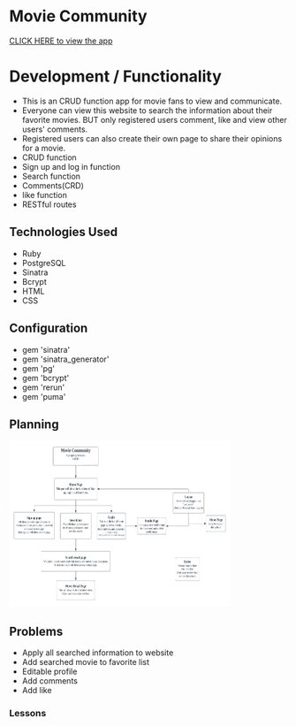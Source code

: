 <h1>Movie Community</h1>

<a href="">CLICK HERE to view the app</a>

<h1>Development / Functionality</h1>
<ul>
    <li> This is an CRUD function app for movie fans to view and communicate.</li>
    <li> Everyone can view this website to search the information about their favorite movies. BUT only registered users comment, like and view other users' comments. 
    <li> Registered users can also create their own page to share their opinions for a movie.</li>
    <li>CRUD function</li>
    <li>Sign up and log in function</li>
    <li>Search function</li>
    <li>Comments(CRD)</li>
    <li>like function</li>
    <li>RESTful routes</li>
</ul>

<h2>Technologies Used</h2>
<ul>
    <li>Ruby</li>
    <li>PostgreSQL</li>
    <li>Sinatra</li>
    <li>Bcrypt</li>
    <li>HTML</li>
    <li>CSS</li>
</ul>

<h2>Configuration</h2>
<ul>
    <li>gem 'sinatra'</li>
    <li>gem 'sinatra_generator'</li>
    <li>gem 'pg'</li>
    <li>gem 'bcrypt'</li>
    <li>gem 'rerun'</li>
    <li>gem 'puma'</li>
</ul>

<h2>Planning</h2>
<img src="/wireframe.png" alt="wirefram" style="height:300px; width:400px;"/>
<h2>Problems</h2>
<ul>
    <li>Apply all searched information to website</li>
    <li>Add searched movie to favorite list</li>
    <li>Editable profile</li>
    <li>Add comments</li>
    <li>Add like</li>
</ul>
<h3>Lessons</h3>



    